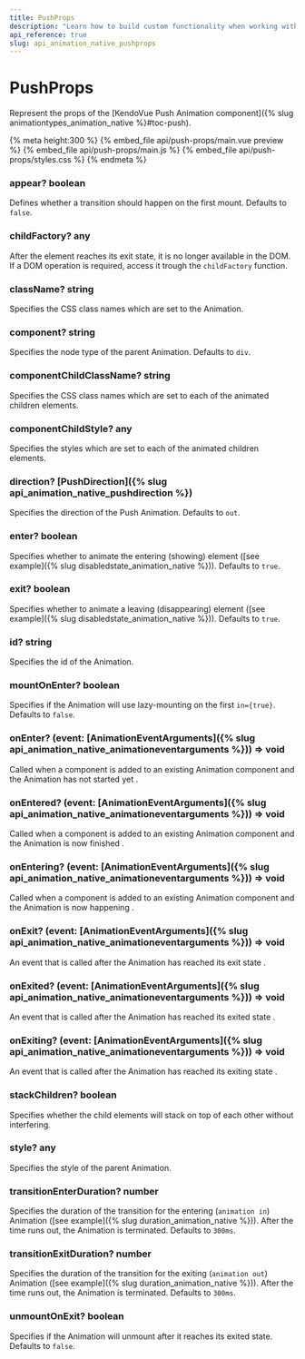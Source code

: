 ```yaml
---
title: PushProps
description: "Learn how to build custom functionality when working with the Vue Animations by Kendo UI with the help of the PushProps."
api_reference: true
slug: api_animation_native_pushprops
---
```


# PushProps
Represent the props of the [KendoVue Push Animation component]({% slug animationtypes_animation_native %}#toc-push).

{% meta height:300 %}
{% embed_file api/push-props/main.vue preview %}
{% embed_file api/push-props/main.js %}
{% embed_file api/push-props/styles.css %}
{% endmeta %}

### appear? <span class='code'>boolean</span>
Defines whether a transition should happen on the first mount. Defaults to `false`.

### childFactory? <span class='code'>any</span>
After the element reaches its exit state, it is no longer available in the DOM. If a DOM operation is required, access it trough the `childFactory` function.

### className? <span class='code'>string</span>
Specifies the CSS class names which are set to the Animation.

### component? <span class='code'>string</span>
Specifies the node type of the parent Animation. Defaults to `div`.

### componentChildClassName? <span class='code'>string</span>
Specifies the CSS class names which are set to each of the animated children elements.

### componentChildStyle? <span class='code'>any</span>
Specifies the styles which are set to each of the animated children elements.

### direction? <span class='code'>[PushDirection]({% slug api_animation_native_pushdirection %})</span>
Specifies the direction of the Push Animation. Defaults to `out`.

### enter? <span class='code'>boolean</span>
Specifies whether to animate the entering (showing) element ([see example]({% slug disabledstate_animation_native %})). Defaults to `true`.

### exit? <span class='code'>boolean</span>
Specifies whether to animate a leaving (disappearing) element ([see example]({% slug disabledstate_animation_native %})). Defaults to `true`.

### id? <span class='code'>string</span>
Specifies the id of the Animation.

### mountOnEnter? <span class='code'>boolean</span>
Specifies if the Animation will use lazy-mounting on the first `in={true}`. Defaults to `false`.

### onEnter? <span class='code'>(event: [AnimationEventArguments]({% slug api_animation_native_animationeventarguments %})) => void</span>
Called when a component is added to an existing Animation component and the Animation has not started yet .

### onEntered? <span class='code'>(event: [AnimationEventArguments]({% slug api_animation_native_animationeventarguments %})) => void</span>
Called when a component is added to an existing Animation component and the Animation is now finished .

### onEntering? <span class='code'>(event: [AnimationEventArguments]({% slug api_animation_native_animationeventarguments %})) => void</span>
Called when a component is added to an existing Animation component and the Animation is now happening .

### onExit? <span class='code'>(event: [AnimationEventArguments]({% slug api_animation_native_animationeventarguments %})) => void</span>
An event that is called after the Animation has reached its exit state .

### onExited? <span class='code'>(event: [AnimationEventArguments]({% slug api_animation_native_animationeventarguments %})) => void</span>
An event that is called after the Animation has reached its exited state .

### onExiting? <span class='code'>(event: [AnimationEventArguments]({% slug api_animation_native_animationeventarguments %})) => void</span>
An event that is called after the Animation has reached its exiting state .

### stackChildren? <span class='code'>boolean</span>
Specifies whether the child elements will stack on top of each other without interfering.

### style? <span class='code'>any</span>
Specifies the style of the parent Animation.

### transitionEnterDuration? <span class='code'>number</span>
Specifies the duration of the transition for the entering (`animation in`) Animation ([see example]({% slug duration_animation_native %})). After the time runs out, the Animation is terminated. Defaults to `300ms`.

### transitionExitDuration? <span class='code'>number</span>
Specifies the duration of the transition for the exiting (`animation out`) Animation ([see example]({% slug duration_animation_native %})). After the time runs out, the Animation is terminated. Defaults to `300ms`.

### unmountOnExit? <span class='code'>boolean</span>
Specifies if the Animation will unmount after it reaches its exited state. Defaults to `false`.


